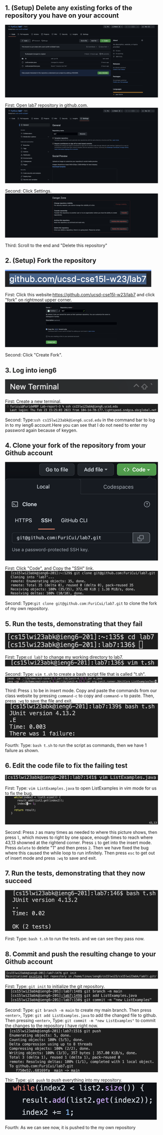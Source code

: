 ## 1. (Setup) Delete any existing forks of the repository you have on your account
![image](1.1.png)

First: Open lab7 repository in github.com.
![image](1.2.png)

Second: Click Settings.
![image](1.3.png)

Third: Scroll to the end and "Delete this repository"

## 2. (Setup) Fork the repository
![image](2.1.png)

First: Click this website:https://github.com/ucsd-cse15l-w23/lab7 and click "fork" on rightmost upper corner.
![image](2.2.png)

Second: Click "Create Fork".

## 3. Log into ieng6
![image](3.1.png)

First: Create a new terminal.
![image](3.2.png)

Second: Type:`ssh cs15lwi23abk@ieng6.ucsd.edu` in the command bar to log in to my ieng6 account.Here you can see that I do not need to enter my password again because of keygen.

## 4. Clone your fork of the repository from your Github account
![image](4.1.png)

First: Click "Code", and Copy the "SSH" link.
![image](4.2.png)

Second: Type:`git clone git@github.com:FuriCui/lab7.git` to clone the fork of my own repository.

## 5. Run the tests, demonstrating that they fail
![image](5.1.png)

First: Type:`cd lab7` to change my working directory to lab7.
![image](5.2.png)

Second: Type: `vim t.sh` to create a bash script file that is called "t.sh".
![image](5.3.png)

Third: Press `i` to be in insert mode. Copy and paste the commands from our class website by pressing `command-c` to copy and `command-v` to paste. Then, press `:wq` to save the file and exit.
![image](5.4.png)

Fourth: Type: `bash t.sh` to run the script as commands, then we have 1 failure as shown.

## 6. Edit the code file to fix the failing test
![image](6.1.png)

First: Type: `vim ListExamples.java` to open ListExamples in vim mode for us to fix the bug.
![image](6.2.png)

Second: Press `J` as many times as needed to where this picture shows, then press `l`, which moves to right by one space, enough times to reach where 43,13 showned at the rightend corner. Press `i` to get into the insert mode. Press `delete` to delete "1" and then press `2`. Then we have fixed the bug where this caused the while loop to run infinitely. Then press `esc` to get out of insert mode and press `:wq` to save and exit.

## 7. Run the tests, demonstrating that they now succeed
![image](7.1.png)

First: Type: `bash t.sh` to run the tests. and we can see they pass now.

## 8. Commit and push the resulting change to your Github account
![image](8.1.png)

First: Type: `git init` to initialize the git repository.
![image](8.2.png)

Second: Type: `git branch -m main` to create my main branch. Then press `<enter>`, Type: `git add ListExamples.java` to add the changed file to github. Then pressing `<enter>`, Type: `git commit -m "new ListExamples"` to commit the changes to the repository I have right now.
![image](8.3.png)

Thir: Type: `git push` to push everything into my repository.
![image](8.4.png)

Fourth: As we can see now, it is pushed to the my own repository
